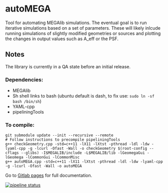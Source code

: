 # autoMEGA

Tool for automating MEGAlib simulations. The eventual goal is to run iterative simulations based on a set of parameters. These will likely inlcude running simulations of slightly modified geometries or sources and plotting the changes in output values such as A_eff or the PSF.

## Notes

The library is currently in a QA state before an initial release.

### Dependencies:
- MEGAlib
- Sh shell links to bash (ubuntu default is dash, to fix use: `sudo ln -sf bash /bin/sh`)
- YAML-cpp
- pipeliningTools

### To compile:

```
git submodule update --init --recursive --remote
# Follow instructions to precompile pipeliningTools
g++ checkGeometry.cpp -std=c++11 -lX11 -lXtst -pthread -ldl -ldw -lyaml-cpp -g -lcurl -Ofast -Wall -o checkGeometry $(root-config --cflags --glibs) -I$MEGALIB/include -L$MEGALIB/lib -lGeomegaGui -lGeomega -lCommonGui -lCommonMisc
g++ autoMEGA.cpp -std=c++11 -lX11 -lXtst -pthread -ldl -ldw -lyaml-cpp -g -lcurl -Ofast -Wall -o autoMEGA
```

Go to [Gitlab pages](https://cbray.gitlab.io/autoMEGA/autoMEGA_8cpp.html) for full documentation.

[![pipeline status](https://gitlab.com/cbray/autoMEGA/badges/master/pipeline.svg)](https://gitlab.com/cbray/autoMEGA/pipelines)
